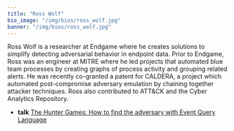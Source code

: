 ```yaml
---
title: "Ross Wolf"
bio_image: "/img/bios/ross_wolf.jpg"
banner: "/img/bios/ross_wolf.jpg"
---
```


Ross Wolf is a researcher at Endgame where he creates solutions to simplify detecting adversarial behavior in endpoint data. Prior to Endgame, Ross was an engineer at MITRE where he led projects that automated blue team processes by creating graphs of process activity and grouping related alerts. He was recently co-granted a patent for CALDERA, a project which automated post-compromise adversary emulation by chaining together attacker techniques. Ross also contributed to ATT&CK and the Cyber Analytics Repository.

* **talk** [The Hunter Games: How to find the adversary with Event Query Language](/talks/the_hunter_games_how_to_find_the_adversary_with_event_query_language)
